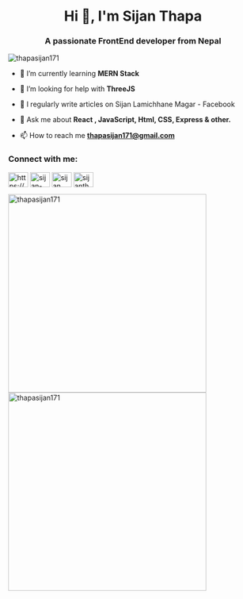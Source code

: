 <h1 align="center">Hi 👋, I'm Sijan Thapa</h1>
<h3 align="center">A passionate FrontEnd developer from Nepal</h3>

<p align="left"> <img src="https://komarev.com/ghpvc/?username=thapasijan171&label=Profile%20views&color=0e75b6&style=flat" alt="thapasijan171" /> </p>

- 🌱 I’m currently learning **MERN Stack**

- 🤝 I’m looking for help with **ThreeJS**

- 📝 I regularly write articles on Sijan Lamichhane Magar - Facebook

- 💬 Ask me about **React , JavaScript, Html, CSS, Express & other.**

- 📫 How to reach me **thapasijan171@gmail.com**

<h3 align="left">Connect with me:</h3>
<p align="left">
<a href="https://dev.to/https://dev.to/thapasijan171" target="blank"><img align="center" src="https://raw.githubusercontent.com/rahuldkjain/github-profile-readme-generator/master/src/images/icons/Social/devto.svg" alt="https://dev.to/thapasijan171" height="30" width="40" /></a>
<a href="https://linkedin.com/in/sijanthapa/" target="blank"><img align="center" src="https://raw.githubusercontent.com/rahuldkjain/github-profile-readme-generator/master/src/images/icons/Social/linked-in-alt.svg" alt="sijan-thapa" height="30" width="40" /></a>
<a href="https://fb.com/sijan lamichhane magarr" target="blank"><img align="center" src="https://raw.githubusercontent.com/rahuldkjain/github-profile-readme-generator/master/src/images/icons/Social/facebook.svg" alt="sijan lamichhane magarr" height="30" width="40" /></a>
<a href="https://instagram.com/sijanthapa171" target="blank"><img align="center" src="https://raw.githubusercontent.com/rahuldkjain/github-profile-readme-generator/master/src/images/icons/Social/instagram.svg" alt="sijanthapa527" height="30" width="40" /></a>
</p>
<p><img align="left" src="https://github-readme-stats.vercel.app/api/top-langs?username=thapasijan171&show_icons=true&locale=en&layout=compact" alt="thapasijan171" width="400px" height="400px"/></p>

<!-- <p>&nbsp;<img align="center" src="https://github-readme-stats.vercel.app/api?username=thapasijan171&show_icons=true&locale=en" alt="thapasijan171" /></p> -->

<p><img align="center" src="https://github-readme-streak-stats.herokuapp.com/?user=thapasijan171&" alt="thapasijan171" width="400px" height="400px"/></p>
